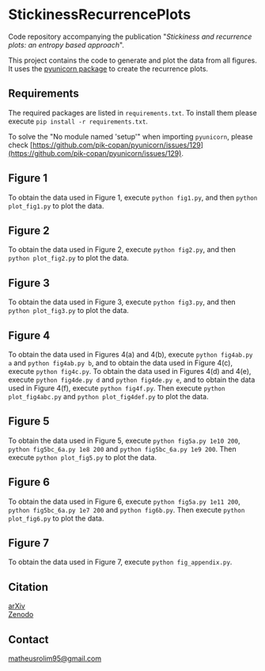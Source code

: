 # StickinessRecurrencePlots

Code repository accompanying the publication "*Stickiness and recurrence plots: an entropy based approach*".

This project contains the code to generate and plot the data from all figures. It uses the [pyunicorn package](http://www.pik-potsdam.de/~donges/pyunicorn/) to create the recurrence plots.

## Requirements

The required packages are listed in ``` requirements.txt ```. To install them please execute ``` pip install -r requirements.txt ```.

To solve the "No module named 'setup'" when importing ``` pyunicorn ```, please check [https://github.com/pik-copan/pyunicorn/issues/129](https://github.com/pik-copan/pyunicorn/issues/129).

## Figure 1

To obtain the data used in Figure 1, execute ``` python fig1.py ```, and then ``` python plot_fig1.py ``` to plot the data.

## Figure 2

To obtain the data used in Figure 2, execute ``` python fig2.py ```, and then ``` python plot_fig2.py ``` to plot the data.

## Figure 3

To obtain the data used in Figure 3, execute ``` python fig3.py ```, and then ``` python plot_fig3.py ``` to plot the data.

## Figure 4

To obtain the data used in Figures 4(a) and 4(b), execute ``` python fig4ab.py a ``` and ``` python fig4ab.py b ```, and to obtain the data used in Figure 4(c), execute ``` python fig4c.py ```. To obtain the data used in Figures 4(d) and 4(e), execute ``` python fig4de.py d ``` and ``` python fig4de.py e ```, and to obtain the data used in Figure 4(f), execute ``` python fig4f.py ```. Then execute ``` python plot_fig4abc.py ``` and ``` python plot_fig4def.py ``` to plot the data.

## Figure 5

To obtain the data used in Figure 5, execute ``` python fig5a.py 1e10 200 ```, ``` python fig5bc_6a.py 1e8 200 ``` and ``` python fig5bc_6a.py 1e9 200 ```. Then execute ``` python plot_fig5.py ``` to plot the data.

## Figure 6

To obtain the data used in Figure 6, execute ``` python fig5a.py 1e11 200 ```, ``` python fig5bc_6a.py 1e7 200 ``` and ``` python fig6b.py ```. Then execute ``` python plot_fig6.py ``` to plot the data.

## Figure 7

To obtain the data used in Figure 7, execute ``` python fig_appendix.py ```.

## Citation

[arXiv](https://doi.org/10.48550/arXiv.2212.12316)\
[Zenodo](https://doi.org/10.5281/zenodo.7390148)

## Contact

[matheusrolim95@gmail.com](mailto:matheusrolim95@gmail.com)